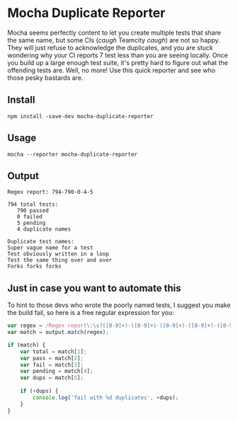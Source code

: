 # Mocha Duplicate Reporter

Mocha seems perfectly content to let you create multiple tests that share the same name, but some CIs (_caugh_ Teamcity _caugh_) are not so happy. They will just refuse to acknowledge the duplicates, and you are stuck wondering why your CI reports 7 test less than you are seeing locally. Once you build up a large enough test suite, it's pretty hard to figure out what the offending tests are. Well, no more! Use this quick reporter and see who those pesky bastards are.

## Install

    npm install -save-dev mocha-duplicate-reporter
    
## Usage

    mocha --reporter mocha-duplicate-reporter
    
## Output

```
Regex report: 794-790-0-4-5

794 total tests:
   790 passed
   0 failed
   5 pending
   4 duplicate names

Duplicate test names:
Super vague name for a test
Test obviously written in a loop
Test the same thing over and over
Forks forks forks
```

## Just in case you want to automate this

To hint to those devs who wrote the poorly named tests, I suggest you make the build fail, so here is a free regular expression for you:

```javascript
var regex = /Regex report\:\s?([0-9]+)-([0-9]+)-([0-9]+)-([0-9]+)-([0-9]+)/;
var match = output.match(regex);

if (match) {
    var total = match[1];
    var pass = match[2];
    var fail = match[3];
    var pending = match[4];
    var dups = match[5];
    
    if (+dups) {
        console.log('fail with %d duplicates', +dups);
    }
}
```
